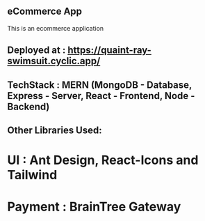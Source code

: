 ## eCommerce App
This is an ecommerce application 

## Deployed at : https://quaint-ray-swimsuit.cyclic.app/

## TechStack  : MERN (MongoDB - Database, Express - Server, React - Frontend, Node - Backend)

## Other Libraries Used: 
# UI  : Ant Design, React-Icons and Tailwind 
# Payment : BrainTree Gateway
